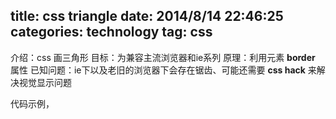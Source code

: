 title: css triangle
date: 2014/8/14 22:46:25
categories: technology
tag: css
---

介绍：css 画三角形
目标：为兼容主流浏览器和ie系列
原理：利用元素 **border** 属性
已知问题：ie下以及老旧的浏览器下会存在锯齿、可能还需要 **css hack** 来解决视觉显示问题

代码示例，
<script src="https://gist.github.com/flyfishtome/94628ca6d7dfa681dac2.js"></script>